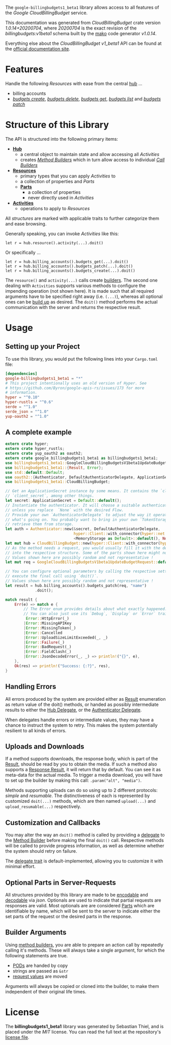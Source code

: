 <!---
DO NOT EDIT !
This file was generated automatically from 'src/mako/api/README.md.mako'
DO NOT EDIT !
-->
The `google-billingbudgets1_beta1` library allows access to all features of the *Google CloudBillingBudget* service.

This documentation was generated from *CloudBillingBudget* crate version *1.0.14+20200704*, where *20200704* is the exact revision of the *billingbudgets:v1beta1* schema built by the [mako](http://www.makotemplates.org/) code generator *v1.0.14*.

Everything else about the *CloudBillingBudget* *v1_beta1* API can be found at the
[official documentation site](https://cloud.google.com/billing/docs/how-to/budget-api-overview).
# Features

Handle the following *Resources* with ease from the central [hub](https://docs.rs/google-billingbudgets1_beta1/1.0.14+20200704/google_billingbudgets1_beta1/struct.CloudBillingBudget.html) ... 

* billing accounts
 * [*budgets create*](https://docs.rs/google-billingbudgets1_beta1/1.0.14+20200704/google_billingbudgets1_beta1/struct.BillingAccountBudgetCreateCall.html), [*budgets delete*](https://docs.rs/google-billingbudgets1_beta1/1.0.14+20200704/google_billingbudgets1_beta1/struct.BillingAccountBudgetDeleteCall.html), [*budgets get*](https://docs.rs/google-billingbudgets1_beta1/1.0.14+20200704/google_billingbudgets1_beta1/struct.BillingAccountBudgetGetCall.html), [*budgets list*](https://docs.rs/google-billingbudgets1_beta1/1.0.14+20200704/google_billingbudgets1_beta1/struct.BillingAccountBudgetListCall.html) and [*budgets patch*](https://docs.rs/google-billingbudgets1_beta1/1.0.14+20200704/google_billingbudgets1_beta1/struct.BillingAccountBudgetPatchCall.html)




# Structure of this Library

The API is structured into the following primary items:

* **[Hub](https://docs.rs/google-billingbudgets1_beta1/1.0.14+20200704/google_billingbudgets1_beta1/struct.CloudBillingBudget.html)**
    * a central object to maintain state and allow accessing all *Activities*
    * creates [*Method Builders*](https://docs.rs/google-billingbudgets1_beta1/1.0.14+20200704/google_billingbudgets1_beta1/trait.MethodsBuilder.html) which in turn
      allow access to individual [*Call Builders*](https://docs.rs/google-billingbudgets1_beta1/1.0.14+20200704/google_billingbudgets1_beta1/trait.CallBuilder.html)
* **[Resources](https://docs.rs/google-billingbudgets1_beta1/1.0.14+20200704/google_billingbudgets1_beta1/trait.Resource.html)**
    * primary types that you can apply *Activities* to
    * a collection of properties and *Parts*
    * **[Parts](https://docs.rs/google-billingbudgets1_beta1/1.0.14+20200704/google_billingbudgets1_beta1/trait.Part.html)**
        * a collection of properties
        * never directly used in *Activities*
* **[Activities](https://docs.rs/google-billingbudgets1_beta1/1.0.14+20200704/google_billingbudgets1_beta1/trait.CallBuilder.html)**
    * operations to apply to *Resources*

All *structures* are marked with applicable traits to further categorize them and ease browsing.

Generally speaking, you can invoke *Activities* like this:

```Rust,ignore
let r = hub.resource().activity(...).doit()
```

Or specifically ...

```ignore
let r = hub.billing_accounts().budgets_get(...).doit()
let r = hub.billing_accounts().budgets_patch(...).doit()
let r = hub.billing_accounts().budgets_create(...).doit()
```

The `resource()` and `activity(...)` calls create [builders][builder-pattern]. The second one dealing with `Activities` 
supports various methods to configure the impending operation (not shown here). It is made such that all required arguments have to be 
specified right away (i.e. `(...)`), whereas all optional ones can be [build up][builder-pattern] as desired.
The `doit()` method performs the actual communication with the server and returns the respective result.

# Usage

## Setting up your Project

To use this library, you would put the following lines into your `Cargo.toml` file:

```toml
[dependencies]
google-billingbudgets1_beta1 = "*"
# This project intentionally uses an old version of Hyper. See
# https://github.com/Byron/google-apis-rs/issues/173 for more
# information.
hyper = "^0.10"
hyper-rustls = "^0.6"
serde = "^1.0"
serde_json = "^1.0"
yup-oauth2 = "^1.0"
```

## A complete example

```Rust
extern crate hyper;
extern crate hyper_rustls;
extern crate yup_oauth2 as oauth2;
extern crate google_billingbudgets1_beta1 as billingbudgets1_beta1;
use billingbudgets1_beta1::GoogleCloudBillingBudgetsV1beta1UpdateBudgetRequest;
use billingbudgets1_beta1::{Result, Error};
use std::default::Default;
use oauth2::{Authenticator, DefaultAuthenticatorDelegate, ApplicationSecret, MemoryStorage};
use billingbudgets1_beta1::CloudBillingBudget;

// Get an ApplicationSecret instance by some means. It contains the `client_id` and 
// `client_secret`, among other things.
let secret: ApplicationSecret = Default::default();
// Instantiate the authenticator. It will choose a suitable authentication flow for you, 
// unless you replace  `None` with the desired Flow.
// Provide your own `AuthenticatorDelegate` to adjust the way it operates and get feedback about 
// what's going on. You probably want to bring in your own `TokenStorage` to persist tokens and
// retrieve them from storage.
let auth = Authenticator::new(&secret, DefaultAuthenticatorDelegate,
                              hyper::Client::with_connector(hyper::net::HttpsConnector::new(hyper_rustls::TlsClient::new())),
                              <MemoryStorage as Default>::default(), None);
let mut hub = CloudBillingBudget::new(hyper::Client::with_connector(hyper::net::HttpsConnector::new(hyper_rustls::TlsClient::new())), auth);
// As the method needs a request, you would usually fill it with the desired information
// into the respective structure. Some of the parts shown here might not be applicable !
// Values shown here are possibly random and not representative !
let mut req = GoogleCloudBillingBudgetsV1beta1UpdateBudgetRequest::default();

// You can configure optional parameters by calling the respective setters at will, and
// execute the final call using `doit()`.
// Values shown here are possibly random and not representative !
let result = hub.billing_accounts().budgets_patch(req, "name")
             .doit();

match result {
    Err(e) => match e {
        // The Error enum provides details about what exactly happened.
        // You can also just use its `Debug`, `Display` or `Error` traits
         Error::HttpError(_)
        |Error::MissingAPIKey
        |Error::MissingToken(_)
        |Error::Cancelled
        |Error::UploadSizeLimitExceeded(_, _)
        |Error::Failure(_)
        |Error::BadRequest(_)
        |Error::FieldClash(_)
        |Error::JsonDecodeError(_, _) => println!("{}", e),
    },
    Ok(res) => println!("Success: {:?}", res),
}

```
## Handling Errors

All errors produced by the system are provided either as [Result](https://docs.rs/google-billingbudgets1_beta1/1.0.14+20200704/google_billingbudgets1_beta1/enum.Result.html) enumeration as return value of 
the doit() methods, or handed as possibly intermediate results to either the 
[Hub Delegate](https://docs.rs/google-billingbudgets1_beta1/1.0.14+20200704/google_billingbudgets1_beta1/trait.Delegate.html), or the [Authenticator Delegate](https://docs.rs/yup-oauth2/*/yup_oauth2/trait.AuthenticatorDelegate.html).

When delegates handle errors or intermediate values, they may have a chance to instruct the system to retry. This 
makes the system potentially resilient to all kinds of errors.

## Uploads and Downloads
If a method supports downloads, the response body, which is part of the [Result](https://docs.rs/google-billingbudgets1_beta1/1.0.14+20200704/google_billingbudgets1_beta1/enum.Result.html), should be
read by you to obtain the media.
If such a method also supports a [Response Result](https://docs.rs/google-billingbudgets1_beta1/1.0.14+20200704/google_billingbudgets1_beta1/trait.ResponseResult.html), it will return that by default.
You can see it as meta-data for the actual media. To trigger a media download, you will have to set up the builder by making
this call: `.param("alt", "media")`.

Methods supporting uploads can do so using up to 2 different protocols: 
*simple* and *resumable*. The distinctiveness of each is represented by customized 
`doit(...)` methods, which are then named `upload(...)` and `upload_resumable(...)` respectively.

## Customization and Callbacks

You may alter the way an `doit()` method is called by providing a [delegate](https://docs.rs/google-billingbudgets1_beta1/1.0.14+20200704/google_billingbudgets1_beta1/trait.Delegate.html) to the 
[Method Builder](https://docs.rs/google-billingbudgets1_beta1/1.0.14+20200704/google_billingbudgets1_beta1/trait.CallBuilder.html) before making the final `doit()` call. 
Respective methods will be called to provide progress information, as well as determine whether the system should 
retry on failure.

The [delegate trait](https://docs.rs/google-billingbudgets1_beta1/1.0.14+20200704/google_billingbudgets1_beta1/trait.Delegate.html) is default-implemented, allowing you to customize it with minimal effort.

## Optional Parts in Server-Requests

All structures provided by this library are made to be [encodable](https://docs.rs/google-billingbudgets1_beta1/1.0.14+20200704/google_billingbudgets1_beta1/trait.RequestValue.html) and 
[decodable](https://docs.rs/google-billingbudgets1_beta1/1.0.14+20200704/google_billingbudgets1_beta1/trait.ResponseResult.html) via *json*. Optionals are used to indicate that partial requests are responses 
are valid.
Most optionals are are considered [Parts](https://docs.rs/google-billingbudgets1_beta1/1.0.14+20200704/google_billingbudgets1_beta1/trait.Part.html) which are identifiable by name, which will be sent to 
the server to indicate either the set parts of the request or the desired parts in the response.

## Builder Arguments

Using [method builders](https://docs.rs/google-billingbudgets1_beta1/1.0.14+20200704/google_billingbudgets1_beta1/trait.CallBuilder.html), you are able to prepare an action call by repeatedly calling it's methods.
These will always take a single argument, for which the following statements are true.

* [PODs][wiki-pod] are handed by copy
* strings are passed as `&str`
* [request values](https://docs.rs/google-billingbudgets1_beta1/1.0.14+20200704/google_billingbudgets1_beta1/trait.RequestValue.html) are moved

Arguments will always be copied or cloned into the builder, to make them independent of their original life times.

[wiki-pod]: http://en.wikipedia.org/wiki/Plain_old_data_structure
[builder-pattern]: http://en.wikipedia.org/wiki/Builder_pattern
[google-go-api]: https://github.com/google/google-api-go-client

# License
The **billingbudgets1_beta1** library was generated by Sebastian Thiel, and is placed 
under the *MIT* license.
You can read the full text at the repository's [license file][repo-license].

[repo-license]: https://github.com/Byron/google-apis-rsblob/master/LICENSE.md
